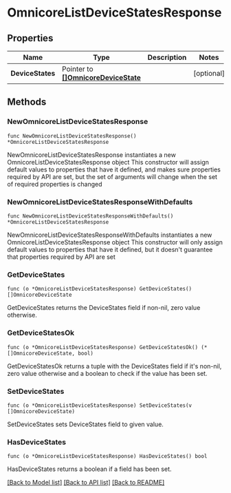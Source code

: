 # OmnicoreListDeviceStatesResponse

## Properties

Name | Type | Description | Notes
------------ | ------------- | ------------- | -------------
**DeviceStates** | Pointer to [**[]OmnicoreDeviceState**](OmnicoreDeviceState.md) |  | [optional] 

## Methods

### NewOmnicoreListDeviceStatesResponse

`func NewOmnicoreListDeviceStatesResponse() *OmnicoreListDeviceStatesResponse`

NewOmnicoreListDeviceStatesResponse instantiates a new OmnicoreListDeviceStatesResponse object
This constructor will assign default values to properties that have it defined,
and makes sure properties required by API are set, but the set of arguments
will change when the set of required properties is changed

### NewOmnicoreListDeviceStatesResponseWithDefaults

`func NewOmnicoreListDeviceStatesResponseWithDefaults() *OmnicoreListDeviceStatesResponse`

NewOmnicoreListDeviceStatesResponseWithDefaults instantiates a new OmnicoreListDeviceStatesResponse object
This constructor will only assign default values to properties that have it defined,
but it doesn't guarantee that properties required by API are set

### GetDeviceStates

`func (o *OmnicoreListDeviceStatesResponse) GetDeviceStates() []OmnicoreDeviceState`

GetDeviceStates returns the DeviceStates field if non-nil, zero value otherwise.

### GetDeviceStatesOk

`func (o *OmnicoreListDeviceStatesResponse) GetDeviceStatesOk() (*[]OmnicoreDeviceState, bool)`

GetDeviceStatesOk returns a tuple with the DeviceStates field if it's non-nil, zero value otherwise
and a boolean to check if the value has been set.

### SetDeviceStates

`func (o *OmnicoreListDeviceStatesResponse) SetDeviceStates(v []OmnicoreDeviceState)`

SetDeviceStates sets DeviceStates field to given value.

### HasDeviceStates

`func (o *OmnicoreListDeviceStatesResponse) HasDeviceStates() bool`

HasDeviceStates returns a boolean if a field has been set.


[[Back to Model list]](../README.md#documentation-for-models) [[Back to API list]](../README.md#documentation-for-api-endpoints) [[Back to README]](../README.md)


